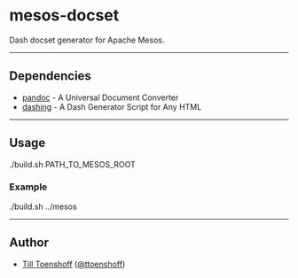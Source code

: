 # mesos-docset

Dash docset generator for Apache Mesos.

---

## Dependencies

* [pandoc](https://pandoc.org) - A Universal Document Converter
* [dashing](https://github.com/technosophos/dashing) - A Dash Generator Script for Any HTML

---

## Usage

./build.sh PATH_TO_MESOS_ROOT

### Example

./build.sh ../mesos

---

## Author

* [Till Toenshoff](https://github.com/tillt) ([@ttoenshoff](https://twitter.com/ttoenshoff))
